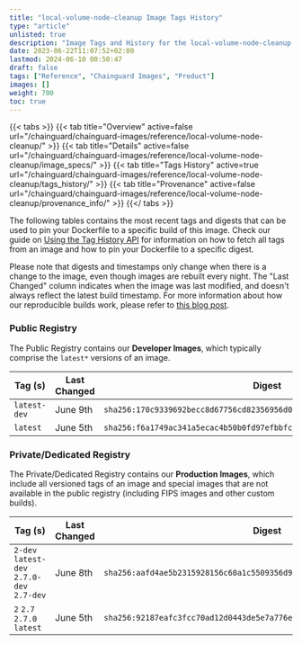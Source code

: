 ```yaml
---
title: "local-volume-node-cleanup Image Tags History"
type: "article"
unlisted: true
description: "Image Tags and History for the local-volume-node-cleanup Chainguard Image"
date: 2023-06-22T11:07:52+02:00
lastmod: 2024-06-10 00:50:47
draft: false
tags: ["Reference", "Chainguard Images", "Product"]
images: []
weight: 700
toc: true
---
```


{{< tabs >}}
{{< tab title="Overview" active=false url="/chainguard/chainguard-images/reference/local-volume-node-cleanup/" >}}
{{< tab title="Details" active=false url="/chainguard/chainguard-images/reference/local-volume-node-cleanup/image_specs/" >}}
{{< tab title="Tags History" active=true url="/chainguard/chainguard-images/reference/local-volume-node-cleanup/tags_history/" >}}
{{< tab title="Provenance" active=false url="/chainguard/chainguard-images/reference/local-volume-node-cleanup/provenance_info/" >}}
{{</ tabs >}}

The following tables contains the most recent tags and digests that can be used to pin your Dockerfile to a specific build of this image. Check our guide on [Using the Tag History API](/chainguard/chainguard-images/using-the-tag-history-api/) for information on how to fetch all tags from an image and how to pin your Dockerfile to a specific digest.

Please note that digests and timestamps only change when there is a change to the image, even though images are rebuilt every night. The "Last Changed" column indicates when the image was last modified, and doesn't always reflect the latest build timestamp. For more information about how our reproducible builds work, please refer to [this blog post](https://www.chainguard.dev/unchained/reproducing-chainguards-reproducible-image-builds).

### Public Registry
The Public Registry contains our **Developer Images**, which typically comprise the `latest*` versions of an image.

| Tag (s)       | Last Changed | Digest                                                                    |
|---------------|--------------|---------------------------------------------------------------------------|
|  `latest-dev` | June 9th     | `sha256:170c9339692becc8d67756cd82356956d0a2607bc9a2f5315633200e6c6604e7` |
|  `latest`     | June 5th     | `sha256:f6a1749ac341a5ecac4b50b0fd97efbbfcf58be391e574159600ef4aefd774af` |


### Private/Dedicated Registry
The Private/Dedicated Registry contains our **Production Images**, which include all versioned tags of an image and special images that are not available in the public registry (including FIPS images and other custom builds).

| Tag (s)                                     | Last Changed | Digest                                                                    |
|---------------------------------------------|--------------|---------------------------------------------------------------------------|
|  `2-dev` `latest-dev` `2.7.0-dev` `2.7-dev` | June 8th     | `sha256:aafd4ae5b2315928156c60a1c5509356d94a7fa1cf570c75f5ada9a62b151e2b` |
|  `2` `2.7` `2.7.0` `latest`                 | June 5th     | `sha256:92187eafc3fcc70ad12d0443de5e7a776e405ce04e8ace7c54adfadc30f2d3b8` |

